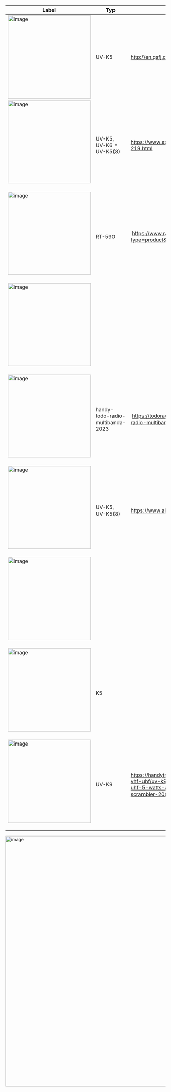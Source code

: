 
Label | Typ | Web
-- | -- | --
<img width="260" alt="image" src="https://github.com/ludwich66/Quansheng_UV-K5_Firmware/assets/12202733/ffcd4c9e-cfe0-4b04-9add-a54a0a8512c5"> | UV-K5  | http://en.qsfj.com/products/3002 
<img width="260" alt="image" src="https://github.com/ludwich66/Quansheng_UV-K5_Firmware/assets/12202733/4cd3f407-5425-487d-adec-4f3c61a51cda">  | UV-K5,<br> UV-K6 = UV-K5(8)  | https://www.szanysecu.com/en/h-pd-219.html
<img width="260" alt="image" src="https://github.com/ludwich66/Quansheng_UV-K5_Firmware/assets/12202733/dd14929a-d1b8-4c30-b5a8-5b2833ca375d">  | RT-590  |  https://www.radtels.com/search?type=product&q=rt-590
<img width="260" alt="image" src="https://github.com/ludwich66/Quansheng_UV-K5_Firmware/assets/12202733/cc148ea4-6c47-481d-8779-d7d841b9d2b0">  |   |  
<img width="260" alt="image" src="https://github.com/ludwich66/Quansheng_UV-K5_Firmware/assets/12202733/2ac0fd52-da16-4d49-8288-1c4e214cac26">  | handy-todo-radio-multibanda-2023  |  https://todoradio.cl/producto/handy-todo-radio-multibanda-2023/
<img width="260" alt="image" src="https://github.com/ludwich66/Quansheng_UV-K5_Firmware/assets/12202733/0c8d070d-3076-4da8-82e5-bc9d6853a3fd">  | UV-K5,<br>  UV-K5(8)  | https://www.alafone.com
<img width="260" alt="image" src="https://github.com/ludwich66/Quansheng_UV-K5_Firmware/assets/12202733/d124e2df-1e3f-4281-8e60-639507247883">  |   | 
<img width="260" alt="image" src="https://github.com/ludwich66/Quansheng_UV-K5_Firmware/assets/12202733/b03e00f7-21aa-40eb-9837-6e6ef41cd3d8">  | K5  | 
<img width="260" alt="image" src="https://github.com/ludwich66/Quansheng_UV-K5_Wiki/assets/12202733/c3f098ed-3405-4717-8049-de5bd1a8273f">  | UV-K9  | https://handytron.com/es/emisoras/walkies-vhf-uhf/uv-k9-handytron-walkie-vhf-uhf-5-watts-am-airband-receiver-scrambler-200-ch




<img width="785" alt="image" src="https://github.com/ludwich66/Quansheng_UV-K5_Wiki/assets/12202733/e8d1e4f7-f298-4d7c-82e4-e81d903f9e13">
